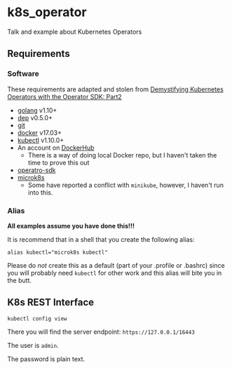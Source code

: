 # k8s_operator
Talk and example about Kubernetes Operators

## Requirements

### Software

These requirements are adapted and stolen from [Demystifying Kubernetes Operators with the Operator SDK: Part2](https://www.linux.com/training-tutorials/demystifying-kubernetes-operators-operator-sdk-part-2/)
* [golang](https://golang.org/dl/) v1.10+
* [dep](https://golang.github.io/dep/docs/installation.html) v0.5.0+
* [git](https://git-scm.com/downloads)
* [docker](https://docs.docker.com/get-docker/) v17.03+
* [kubectl](https://kubernetes.io/docs/tasks/tools/install-kubectl/) v1.10.0+
* An account on [DockerHub](https://kubernetes.io/docs/tasks/tools/install-kubectl/)
  * There is a way of doing local Docker repo, but I haven't taken the time to prove this out
* [operatro-sdk](https://github.com/operator-framework/operator-sdk/blob/master/doc/user/install-operator-sdk.md)
* [microk8s](https://microk8s.io/#get-started)
  * Some have reported a conflict with `minikube`, however, I haven't run into this.


### Alias

**All examples assume you have done this!!!**

It is recommend that in a shell that you create the following alias:
```shell script
alias kubectl="microk8s kubectl"
```
Please do *not* create this as a default (part of your .profile or .bashrc) since you will probably need `kubectl` for other work and this alias will bite you in the butt.

## K8s REST Interface

```shell script
kubectl config view
```

There you will find the server endpoint: `https://127.0.0.1/16443`

The user is `admin`.

The password is plain text.



